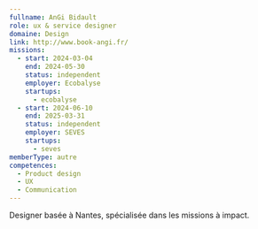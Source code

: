 ```yaml
---
fullname: AnGi Bidault
role: ux & service designer
domaine: Design
link: http://www.book-angi.fr/
missions:
  - start: 2024-03-04
    end: 2024-05-30
    status: independent
    employer: Ecobalyse
    startups:
      - ecobalyse
  - start: 2024-06-10
    end: 2025-03-31
    status: independent
    employer: SEVES
    startups:
      - seves
memberType: autre
competences:
  - Product design
  - UX
  - Communication
---
```

Designer basée à Nantes, spécialisée dans les missions à impact.